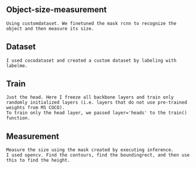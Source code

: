 ## Object-size-measurement
    Using customdataset. We finetuned the mask rcnn to recognize the object and then measure its size.

## Dataset
    I used cocodataset and created a custom dataset by labeling with labelme.

## Train
    Just the head. Here I freeze all backbone layers and train only randomly initialized layers (i.e. layers that do not use pre-trained weights from MS COCO). 
    To train only the head layer, we passed layer='heads' to the train() function.

## Measurement
    Measure the size using the mask created by executing inference. 
    I used opencv. Find the contours, find the boundingrect, and then use this to find the height.

